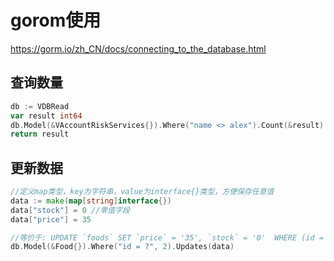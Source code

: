 # gorom使用
https://gorm.io/zh_CN/docs/connecting_to_the_database.html
## 查询数量
```go
db := VDBRead
var result int64
db.Model(&VAccountRiskServices{}).Where("name <> alex").Count(&result)
return result
```

## 更新数据
```go
//定义map类型，key为字符串，value为interface{}类型，方便保存任意值
data := make(map[string]interface{})
data["stock"] = 0 //零值字段
data["price"] = 35

//等价于: UPDATE `foods` SET `price` = '35', `stock` = '0'  WHERE (id = '2')
db.Model(&Food{}).Where("id = ?", 2).Updates(data)
```